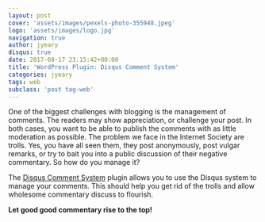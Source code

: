 ```yaml
---
layout: post
cover: 'assets/images/pexels-photo-355948.jpeg'
logo: 'assets/images/logo.jpg'
navigation: true
author: jyeary
disqus: true
date: 2017-08-17 23:15:42+00:00
title: 'WordPress Plugin: Disqus Comment System'
categories: jyeary
tags: web
subclass: 'post tag-web'
---
```

One of the biggest challenges with blogging is the management of comments. The readers may show appreciation, or challenge your post. In both cases, you want to be able to publish the comments with as little moderation as possible. The problem we face in the Internet Society are trolls. Yes, you have all seen them, they post anonymously, post vulgar remarks, or try to bait you into a public discussion of their negative commentary. So how do you manage it?

The [Disqus Comment System](https://wordpress.org/plugins/disqus-comment-system/) plugin allows you to use the Disqus system to manage your comments. This should help you get rid of the trolls and allow wholesome commentary discuss to flourish.

**Let good good commentary rise to the top!**